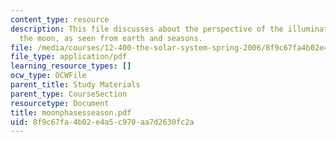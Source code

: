 ```yaml
---
content_type: resource
description: This file discusses about the perspective of the illuminated half of
  the moon, as seen from earth and seasons.
file: /media/courses/12-400-the-solar-system-spring-2006/8f9c67fa4b02e4a5c970aa7d2630fc2a_moonphasesseason.pdf
file_type: application/pdf
learning_resource_types: []
ocw_type: OCWFile
parent_title: Study Materials
parent_type: CourseSection
resourcetype: Document
title: moonphasesseason.pdf
uid: 8f9c67fa-4b02-e4a5-c970-aa7d2630fc2a
---
```


